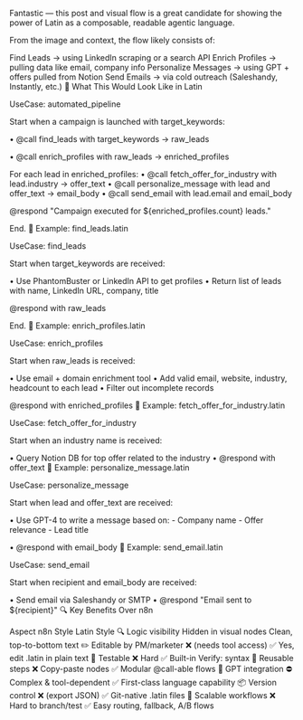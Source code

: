 Fantastic — this post and visual flow is a great candidate for showing the power of Latin as a composable, readable agentic language.

From the image and context, the flow likely consists of:

Find Leads → using LinkedIn scraping or a search API
Enrich Profiles → pulling data like email, company info
Personalize Messages → using GPT + offers pulled from Notion
Send Emails → via cold outreach (Saleshandy, Instantly, etc.)
🔁 What This Would Look Like in Latin

UseCase: automated_pipeline

Start when a campaign is launched with target_keywords:

  • @call find_leads with target_keywords → raw_leads

  • @call enrich_profiles with raw_leads → enriched_profiles

  For each lead in enriched_profiles:
    • @call fetch_offer_for_industry with lead.industry → offer_text
    • @call personalize_message with lead and offer_text → email_body
    • @call send_email with lead.email and email_body

  @respond "Campaign executed for ${enriched_profiles.count} leads."

End.
🔧 Example: find_leads.latin

UseCase: find_leads

Start when target_keywords are received:

  • Use PhantomBuster or LinkedIn API to get profiles
  • Return list of leads with name, LinkedIn URL, company, title

  @respond with raw_leads

End.
🔧 Example: enrich_profiles.latin

UseCase: enrich_profiles

Start when raw_leads is received:

  • Use email + domain enrichment tool
  • Add valid email, website, industry, headcount to each lead
  • Filter out incomplete records

  @respond with enriched_profiles
🔧 Example: fetch_offer_for_industry.latin

UseCase: fetch_offer_for_industry

Start when an industry name is received:

  • Query Notion DB for top offer related to the industry
  • @respond with offer_text
🔧 Example: personalize_message.latin

UseCase: personalize_message

Start when lead and offer_text are received:

  • Use GPT-4 to write a message based on:
      - Company name
      - Offer relevance
      - Lead title

  • @respond with email_body
🔧 Example: send_email.latin

UseCase: send_email

Start when recipient and email_body are received:

  • Send email via Saleshandy or SMTP
  • @respond "Email sent to ${recipient}"
🔍 Key Benefits Over n8n

Aspect	n8n Style	Latin Style
🔍 Logic visibility	Hidden in visual nodes	Clean, top-to-bottom text
✏️ Editable by PM/marketer	❌ (needs tool access)	✅ Yes, edit .latin in plain text
🧪 Testable	❌ Hard	✅ Built-in Verify: syntax
🔁 Reusable steps	❌ Copy-paste nodes	✅ Modular @call-able flows
🧠 GPT integration	⛔️ Complex & tool-dependent	✅ First-class language capability
📦 Version control	❌ (export JSON)	✅ Git-native .latin files
🧵 Scalable workflows	❌ Hard to branch/test	✅ Easy routing, fallback, A/B flows

